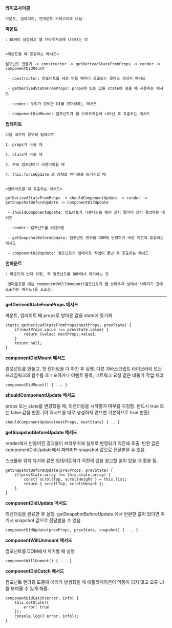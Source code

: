 **라이프사이클**

	마운트, 업데이트, 언마운트 카테고리로 나뉨.
	
  
**마운트** 

	: DOM이 생성되고 웹 브라우저상에 나타나는 것
	
  
    <마운트할 때 호출하는 메서드>
	
    컴포넌트 만들기 -> constructor -> getDerivedStateFromProps -> render -> componentDidMount
	
	 - constructor: 컴포넌트를 새로 만들 때마다 호출되는 클래스 생성자 메서드
	 
	 - getDerivedStateFromProps: props에 있는 값을 state에 넣을 때 사용하는 메서드
	
	 - render: 우리가 준비한 UI를 렌더링하는 메서드
	 
	 - componentDidMount: 컴포넌트가 웹 브라우저상에 나타난 후 호출하는 메서드
	 
**업데이트**

	다음 네가지 경우에 업데이트
	
	1. props가 바뀔 때
	
	2. state가 바뀔 때
	
	3. 부모 컴포넌트가 리렌더링될 때
	
	4. this.forceUpdate 로 강제로 렌더링을 트리거할 때
	
	
	<업데이트할 때 호출하는 메서드>
	
	getDerivedStateFromProps -> shouldComponentUpdate -> render -> getSnapshotBeforeUpdate -> ComponentDidUpdate
	
	 - shouldComponentUpdate: 컴포넌트가 리렌더링을 해야 할지 말아야 할지 결정하는 메서드
	 
	 - render: 컴포넌트를 리렌더링
	 
	 - getSnapshotBeforeUpdate: 컴포넌트 변화를 DOM에 반영하기 바로 직전에 호출하는 메서드
	 
	 - componentDidUpdate: 컴포넌트의 업데이트 작업이 끝난 후 호출하는 메서드
	 
**언마운트**

	: 마운트의 반대 과정, 즉 컴포넌트를 DOM에서 제거하는 것
	
	 언마운트할 때는 componentWillUnmount(컴포넌트가 웹 브라우저 상에서 사라지기 전에 호출하는 메서드)를 호출함.
	 
	 
- - -

**getDerivedStateFromProps 메서드**
	 
마운트, 업데이트 때 props로 받아온 값을 state에 동기화 

```
static getDerivedStateFromProps(nextProps, prevState) {
	if(nextProps.value !== prevState.value) {	
		return {value: nextProps.value};		
	}
	return null;
}
```

**componentDidMount 메서드**

컴포넌트를 만들고, 첫 렌더링을 다 마친 후 실행. 다른 자바스크립트 라이브러리 또는 프레임워크의 함수를 호ㅜㄹ하거나 이벤트 등록, 네트워크 요청 같은 비동기 작업 처리
```
componentDidMount() { ... }
```

**shouldComponentUpdate 메서드**

props 또는 state를 변경했을 때, 리렌더링을 시작할지 여부를 지정함. 반드시 true 또는 false 값을 반환. (이 메서드를 따로 생성하지 않으면 기본적으로 true 반환)

```
shouldComponentUpdate(nextProps, nextState) { .. }
```
    
**getSnapshotBeforeUpdate 메서드**

render에서 만들어진 결과물이 브라우저에 실제로 반영되기 직전에 호출. 반환 값은 componentDidUpdate에서 파라미터 snapshot 값으로 전달받을 수 있음.

스크롤바 위치 유지와 같은 업데이트하기 직전의 값을 참고할 일이 있을 때 활용 됨.

```
getSnapshotBeforeUpdate(prevProps, prevState) {
	if(prevState.array !== this.state.array) {
		const{ scrollTop, scrollHeight } = this.list;
		return { scrollTop, scrollHeight };
	}
}
```

**componentDidUpdate 메서드**

리렌더링을 완료한 후 실행. getSnapshotBeforeUpdate 에서 반환한 값이 있다면 여기서 snapshot 값으로 전달받을 수 있음.
```
componentDidUpdate(prevProps, prevState, snapshot) { ... }
```

**componentWillUnmount 메서드**

컴포넌트를 DOM에서 제거할 때 실행
```
componentWillUnmont() { ... }
```

**componentDidCatch 메서드**

컴포넌트 렌더링 도중에 에러가 발생했을 때 애플리케이션이 먹통이 되지 않고 오류 UI를 보여줄 수 있게 해줌.

```
componentDidCatch(error, info) {
	this.setState({
		error: true
	});
	console.log({ error, info});
}
```
  
  
